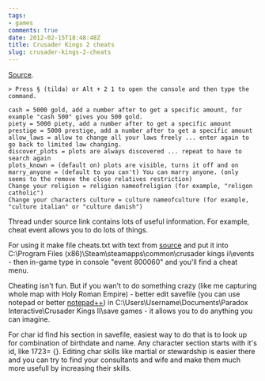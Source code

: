 ```yaml
---
tags:
- games
comments: true
date: 2012-02-15T18:48:48Z
title: Crusader Kings 2 cheats
slug: crusader-kings-2-cheats
---
```


[Source](http://forum.paradoxplaza.com/forum/showthread.php?585658-Cheats).

    > Press § (tilda) or Alt + 2 1 to open the console and then type the command.

    cash = 5000 gold, add a number after to get a specific amount, for example "cash 500" gives you 500 gold.
    piety = 5000 piety, add a number after to get a specific amount
    prestige = 5000 prestige, add a number after to get a specific amount
    allow_laws = allow to change all your laws freely ... enter again to go back to limited law changing.
    discover_plots = plots are always discovered ... repeat to have to search again
    plots_known = (default on) plots are visible, turns it off and on
    marry_anyone = (default to you can't) You can marry anyone. (only seems to the remove the close relatives restriction)
    Change your religion = religion nameofreligion (for example, "religon catholic")
    Change your characters culture = culture nameofculture (for example, "culture italian" or "culture danish")

Thread under source link contains lots of useful information. For example, cheat event allows you to do lots of things.

For using it make file cheats.txt with text from [source](http://forum.paradoxplaza.com/forum/showthread.php?585658-Cheats) and put it into C:\Program Files (x86)\Steam\steamapps\common\crusader kings ii\events - then in-game type in console "event 800060" and you'll find a cheat menu.

Cheating isn't fun. But if you wan't to do something crazy (like me capturing whole map with Holy Roman Empire) - better edit savefile (you can use notepad or better [notepad++](http://download.tuxfamily.org/notepadplus/archive/6.7.5/npp.6.7.5.Installer.exe)) in C:\Users\Username\Documents\Paradox Interactive\Crusader Kings II\save games - it allows you to do anything you can imagine.

For char id find his section in savefile, easiest way to do that is to look up for combination of birthdate and name. Any character section starts with it's id, like 1723= {}. Editing char skills like martial or stewardship is easier there and you can try to find your consultants and wife and make them much more usefull by increasing their skills.

